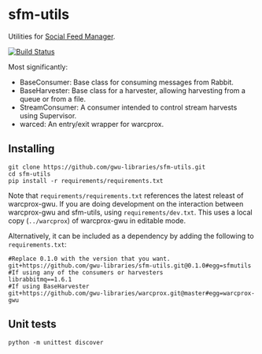 # sfm-utils
Utilities for [Social Feed Manager](https://gwu-libraries.github.io/sfm-ui).

[![Build Status](https://travis-ci.org/gwu-libraries/sfm-utils.svg?branch=master)](https://travis-ci.org/gwu-libraries/sfm-utils)

Most significantly:

* BaseConsumer: Base class for consuming messages from Rabbit.
* BaseHarvester: Base class for a harvester, allowing harvesting from a queue or from a file.
* StreamConsumer: A consumer intended to control stream harvests using Supervisor.
* warced: An entry/exit wrapper for warcprox.

## Installing
    git clone https://github.com/gwu-libraries/sfm-utils.git
    cd sfm-utils
    pip install -r requirements/requirements.txt
    
Note that `requirements/requirements.txt` references the latest releast of warcprox-gwu.
If you are doing development on the interaction between warcprox-gwu and
sfm-utils, using `requirements/dev.txt`. This uses a local copy (`../warcprox`)
of warcprox-gwu in editable mode.

Alternatively, it can be included as a dependency by adding the following to `requirements.txt`:

    #Replace 0.1.0 with the version that you want.
    git+https://github.com/gwu-libraries/sfm-utils.git@0.1.0#egg=sfmutils
    #If using any of the consumers or harvesters
    librabbitmq==1.6.1
    #If using BaseHarvester    
    git+https://github.com/gwu-libraries/warcprox.git@master#egg=warcprox-gwu


## Unit tests

    python -m unittest discover
